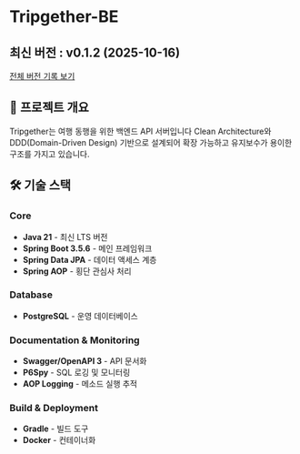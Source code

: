 # Tripgether-BE

<!-- 수정하지마세요 자동으로 동기화 됩니다 -->
## 최신 버전 : v0.1.2 (2025-10-16)
[전체 버전 기록 보기](CHANGELOG.md)
</br>

## 🚀 프로젝트 개요
Tripgether는 여행 동행을 위한 백엔드 API 서버입니다
Clean Architecture와 DDD(Domain-Driven Design) 기반으로 설계되어 확장 가능하고 유지보수가 용이한 구조를 가지고 있습니다.

## 🛠 기술 스택

### Core
- **Java 21** - 최신 LTS 버전
- **Spring Boot 3.5.6** - 메인 프레임워크
- **Spring Data JPA** - 데이터 액세스 계층
- **Spring AOP** - 횡단 관심사 처리

### Database
- **PostgreSQL** - 운영 데이터베이스

### Documentation & Monitoring
- **Swagger/OpenAPI 3** - API 문서화
- **P6Spy** - SQL 로깅 및 모니터링
- **AOP Logging** - 메소드 실행 추적

### Build & Deployment
- **Gradle** - 빌드 도구
- **Docker** - 컨테이너화